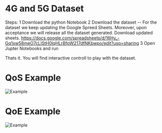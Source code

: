 # 4G and 5G Dataset

Steps:
1    Download the python Notebook
2    Download the dataset -- For the dataset we keep updating the Google Spreed Sheets. Moreover, upon acceptance we will release all the dataset generated. Download updated sheets. https://docs.google.com/spreadsheets/d/16Hy_-Gq1xw58meO7cLlStH0lqHLrBfpW217dfNKbwpo/edit?usp=sharing
3    Open Jupter Notebooks and run

Thats it. You will find interactive controll to play with the dataset.


# QoS Example

![Example](https://github.com/razaulmustafa852/EFFECTOR/blob/main/iBooks/QoSi.png)


# QoE Example

![Example](https://github.com/razaulmustafa852/EFFECTOR/blob/main/iBooks/QoEi.png)
